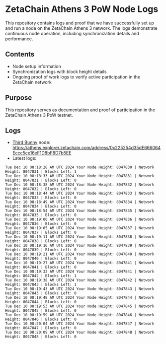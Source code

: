# ZetaChain Athens 3 PoW Node Logs
This repository contains logs and proof that we have successfully set up and run a node on the ZetaChain Athens 3 network. The logs demonstrate continuous node operation, including synchronization details and performance.

## Contents
- Node setup information
- Synchronization logs with block height details
- Ongoing proof of work logs to verify active participation in the ZetaChain network

## Purpose
This repository serves as documentation and proof of participation in the ZetaChain Athens 3 PoW testnet.

## Logs

- [Third Bunny](https://thirdbunny.xyz/) node: https://athens.explorer.zetachain.com/address/0x225254d35dE666064Eccc5ce16eF1D8bF8D7b5EE
- Latest logs:
```
Tue Dec 10 08:18:28 AM UTC 2024 Your Node Height: 8047830 | Network Height: 8047831 | Blocks Left: 1
Tue Dec 10 08:18:33 AM UTC 2024 Your Node Height: 8047831 | Network Height: 8047831 | Blocks Left: 0
Tue Dec 10 08:18:38 AM UTC 2024 Your Node Height: 8047832 | Network Height: 8047832 | Blocks Left: 0
Tue Dec 10 08:18:44 AM UTC 2024 Your Node Height: 8047833 | Network Height: 8047833 | Blocks Left: 0
Tue Dec 10 08:18:49 AM UTC 2024 Your Node Height: 8047834 | Network Height: 8047834 | Blocks Left: 0
Tue Dec 10 08:18:54 AM UTC 2024 Your Node Height: 8047835 | Network Height: 8047835 | Blocks Left: 0
Tue Dec 10 08:19:00 AM UTC 2024 Your Node Height: 8047836 | Network Height: 8047836 | Blocks Left: 0
Tue Dec 10 08:19:05 AM UTC 2024 Your Node Height: 8047837 | Network Height: 8047837 | Blocks Left: 0
Tue Dec 10 08:19:11 AM UTC 2024 Your Node Height: 8047838 | Network Height: 8047838 | Blocks Left: 0
Tue Dec 10 08:19:16 AM UTC 2024 Your Node Height: 8047839 | Network Height: 8047839 | Blocks Left: 0
Tue Dec 10 08:19:21 AM UTC 2024 Your Node Height: 8047840 | Network Height: 8047840 | Blocks Left: 0
Tue Dec 10 08:19:27 AM UTC 2024 Your Node Height: 8047841 | Network Height: 8047841 | Blocks Left: 0
Tue Dec 10 08:19:32 AM UTC 2024 Your Node Height: 8047841 | Network Height: 8047842 | Blocks Left: 1
Tue Dec 10 08:19:38 AM UTC 2024 Your Node Height: 8047842 | Network Height: 8047843 | Blocks Left: 1
Tue Dec 10 08:19:43 AM UTC 2024 Your Node Height: 8047843 | Network Height: 8047843 | Blocks Left: 0
Tue Dec 10 08:19:48 AM UTC 2024 Your Node Height: 8047844 | Network Height: 8047844 | Blocks Left: 0
Tue Dec 10 08:19:53 AM UTC 2024 Your Node Height: 8047845 | Network Height: 8047845 | Blocks Left: 0
Tue Dec 10 08:19:59 AM UTC 2024 Your Node Height: 8047846 | Network Height: 8047846 | Blocks Left: 0
Tue Dec 10 08:20:04 AM UTC 2024 Your Node Height: 8047847 | Network Height: 8047847 | Blocks Left: 0
Tue Dec 10 08:20:09 AM UTC 2024 Your Node Height: 8047848 | Network Height: 8047848 | Blocks Left: 0
```
